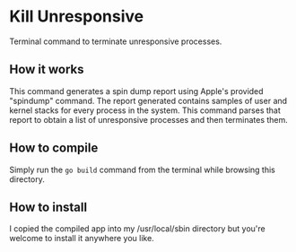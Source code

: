 # Kill Unresponsive

Terminal command to terminate unresponsive processes.

## How it works

This command generates a spin dump report using Apple's provided "spindump" command. The report generated contains samples of user and kernel stacks for every process in the system. This command parses that report to obtain a list of unresponsive processes and then terminates them.

## How to compile

Simply run the `go build` command from the terminal while browsing this directory.

## How to install

I copied the compiled app into my /usr/local/sbin directory but you're welcome to install it anywhere you like.